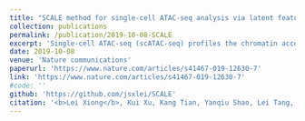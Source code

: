 ```yaml
---
title: "SCALE method for single-cell ATAC-seq analysis via latent feature extraction"
collection: publications
permalink: /publication/2019-10-08-SCALE
excerpt: 'Single-cell ATAC-seq (scATAC-seq) profiles the chromatin accessibility landscape at single cell level, thus revealing cell-to-cell variability in gene regulation. However, the high dimensionality and sparsity of scATAC-seq data often complicate the analysis. Here, we introduce a method for analyzing scATAC-seq data, called Single-Cell ATAC-seq analysis via Latent feature Extraction (SCALE). SCALE combines a deep generative framework and a probabilistic Gaussian Mixture Model to learn latent features that accurately characterize scATAC-seq data. We validate SCALE on datasets generated on different platforms with different protocols, and having different overall data qualities. SCALE substantially outperforms the other tools in all aspects of scATAC-seq data analysis, including visualization, clustering, and denoising and imputation. Importantly, SCALE also generates interpretable features that directly link to cell populations, and can potentially reveal batch effects in scATAC-seq experiments.'
date: 2019-10-08
venue: 'Nature communications'
paperurl: 'https://www.nature.com/articles/s41467-019-12630-7'
link: 'https://www.nature.com/articles/s41467-019-12630-7'
#code: ''
github: 'https://github.com/jsxlei/SCALE'
citation: '<b>Lei Xiong</b>, Kui Xu, Kang Tian, Yanqiu Shao, Lei Tang, Ge Gao, Michael Zhang, Tao Jiang & Qiangfeng Cliff Zhang. (2019). &quot;SCALE method for single-cell ATAC-seq analysis via latent feature extraction.&quot; <i>Nature communications</i>. 10(1).'
---
```

